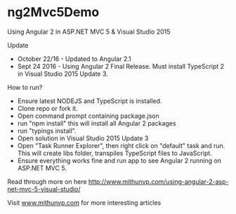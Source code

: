 # ng2Mvc5Demo
Using Angular 2 in ASP.NET MVC 5 &amp; Visual Studio 2015

Update 
* October 22/16 - Updated to Angular 2.1
* Sept 24 2016 - Using Angular 2 Final Release. Must install TypeScript 2 in Visual Studio 2015 Update 3.

How to run?
* Ensure latest NODEJS and TypeScript is installed.
* Clone repo or fork it.
* Open command prompt containing package.json
* run "npm install" this will install all Angular 2 packages
* run "typings install".
* Open solution in Visual Studio 2015 Update 3
* Open "Task Runner Explorer", then right click on "default" task and run. This will create libs folder,
transpiles TypeScript files to JavaScript.
* Ensure everything works fine and run app to see Angular 2 running on ASP.NET MVC 5.

Read through more on here http://www.mithunvp.com/using-angular-2-asp-net-mvc-5-visual-studio/

Visit www.mithunvp.com for more interesting articles
